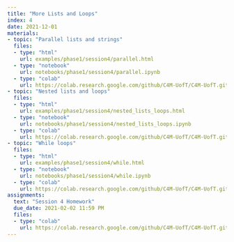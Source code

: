 ```yaml
---
title: "More Lists and Loops"
index: 4
date: 2021-12-01
materials:
- topic: "Parallel lists and strings"
  files: 
  - type: "html"
    url: examples/phase1/session4/parallel.html
  - type: "notebook"
    url: notebooks/phase1/session4/parallel.ipynb
  - type: "colab"
    url: https://colab.research.google.com/github/C4M-UofT/C4M-UofT.github.io/blob/master/notebooks/parallel.ipynb
- topic: "Nested lists and loops"
  files:
  - type: "html"
    url: examples/phase1/session4/nested_lists_loops.html
  - type: "notebook"
    url: notebooks/phase1/session4/nested_lists_loops.ipynb
  - type: "colab"
    url: https://colab.research.google.com/github/C4M-UofT/C4M-UofT.github.io/blob/master/notebooks/nested_lists_loops.ipynb 
- topic: "While loops"
  files:
  - type: "html"
    url: examples/phase1/session4/while.html
  - type: "notebook"
    url: notebooks/phase1/session4/while.ipynb
  - type: "colab"
    url: https://colab.research.google.com/github/C4M-UofT/C4M-UofT.github.io/blob/master/notebooks/while.ipynb 
assignments:
  text: "Session 4 Homework"
  due_date: 2021-02-02 11:59 PM
  files:
  - type: "colab" 
    url: https://colab.research.google.com/github/C4M-UofT/C4M-UofT.github.io/blob/master/notebooks/phase1session4_homework.ipynb
---
```

